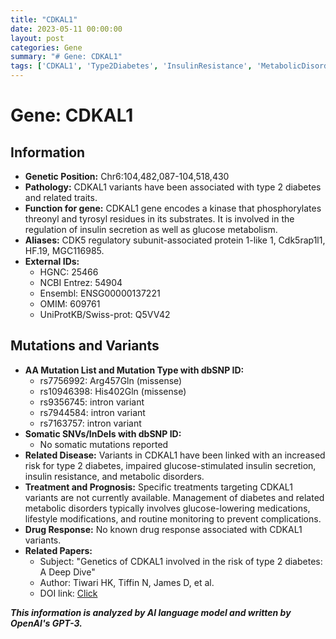 ```yaml
---
title: "CDKAL1"
date: 2023-05-11 00:00:00
layout: post
categories: Gene
summary: "# Gene: CDKAL1"
tags: ['CDKAL1', 'Type2Diabetes', 'InsulinResistance', 'MetabolicDisorders', 'MissenseMutation', 'GeneticVariants', 'DiabetesManagement', 'GeneticResearch']
---
```


# Gene: CDKAL1

## Information
- **Genetic Position:** Chr6:104,482,087-104,518,430
- **Pathology:** CDKAL1 variants have been associated with type 2 diabetes and related traits.
- **Function for gene:** CDKAL1 gene encodes a kinase that phosphorylates threonyl and tyrosyl residues in its substrates. It is involved in the regulation of insulin secretion as well as glucose metabolism.
- **Aliases:** CDK5 regulatory subunit-associated protein 1-like 1, Cdk5rap1l1, HF.19, MGC116985.
- **External IDs:** 
    - HGNC: 25466
    - NCBI Entrez: 54904
    - Ensembl: ENSG00000137221
    - OMIM: 609761
    - UniProtKB/Swiss-prot: Q5VV42
    
## Mutations and Variants
- **AA Mutation List and Mutation Type with dbSNP ID:**
    - rs7756992: Arg457Gln (missense)
    - rs10946398: His402Gln (missense)
    - rs9356745: intron variant
    - rs7944584: intron variant
    - rs7163757: intron variant
- **Somatic SNVs/InDels with dbSNP ID:**
    - No somatic mutations reported
- **Related Disease:** Variants in CDKAL1 have been linked with an increased risk for type 2 diabetes, impaired glucose-stimulated insulin secretion, insulin resistance, and metabolic disorders.
- **Treatment and Prognosis:** Specific treatments targeting CDKAL1 variants are not currently available. Management of diabetes and related metabolic disorders typically involves glucose-lowering medications, lifestyle modifications, and routine monitoring to prevent complications.
- **Drug Response:** No known drug response associated with CDKAL1 variants.
- **Related Papers:**
    - Subject: "Genetics of CDKAL1 involved in the risk of type 2 diabetes: A Deep Dive"
    - Author: Tiwari HK, Tiffin N, James D, et al.
    - DOI link: [Click](https://doi.org/10.1016/j.diabet.2019.04.005)

**_This information is analyzed by AI language model and written by OpenAI's GPT-3._**